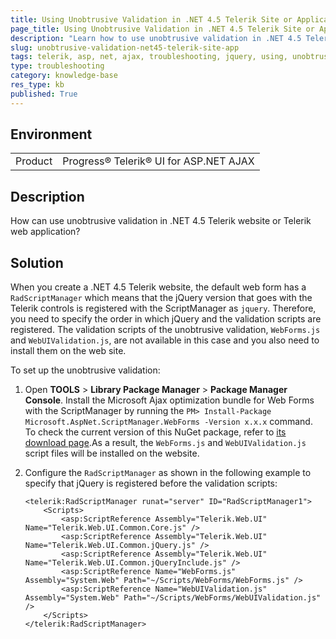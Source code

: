 ```yaml
---
title: Using Unobtrusive Validation in .NET 4.5 Telerik Site or Application
page_title: Using Unobtrusive Validation in .NET 4.5 Telerik Site or Application
description: "Learn how to use unobtrusive validation in .NET 4.5 Telerik website or web application."
slug: unobtrusive-validation-net45-telerik-site-app
tags: telerik, asp, net, ajax, troubleshooting, jquery, using, unobtrusive, validation, in, .net, 4.5, telerik, web, site, application, app
type: troubleshooting
category: knowledge-base
res_type: kb
published: True
---
```


## Environment

<table>
	<tbody>
		<tr>
			<td>Product</td>
			<td>Progress® Telerik® UI for ASP.NET AJAX</td>
		</tr>
	</tbody>
</table>

## Description

How can use unobtrusive validation in .NET 4.5 Telerik website or Telerik web application?

## Solution

When you create a .NET 4.5 Telerik website, the default web form has a `RadScriptManager` which means that the jQuery version that goes with the Telerik controls is registered with the ScriptManager as `jquery`. Therefore, you need to specify the order in which jQuery and the validation scripts are registered. The validation scripts of the unobtrusive validation, `WebForms.js` and `WebUIValidation.js`, are not available in this case and you also need to install them on the web site.

To set up the unobtrusive validation:

1. Open **TOOLS** > **Library Package Manager** > **Package Manager Console**. Install the Microsoft Ajax optimization bundle for Web Forms with the ScriptManager by running the `PM> Install-Package Microsoft.AspNet.ScriptManager.WebForms -Version x.x.x` command. To check the current version of this NuGet package, refer to [its download page](https://www.nuget.org/packages/Microsoft.AspNet.ScriptManager.WebForms).As a result, the `WebForms.js` and `WebUIValidation.js` script files will be installed on the website.

1. Configure the `RadScriptManager` as shown in the following example to specify that jQuery is registered before the validation scripts:

	````ASP.NET
	<telerik:RadScriptManager runat="server" ID="RadScriptManager1">
	    <Scripts>
	        <asp:ScriptReference Assembly="Telerik.Web.UI" Name="Telerik.Web.UI.Common.Core.js" />
	        <asp:ScriptReference Assembly="Telerik.Web.UI" Name="Telerik.Web.UI.Common.jQuery.js" />
	        <asp:ScriptReference Assembly="Telerik.Web.UI" Name="Telerik.Web.UI.Common.jQueryInclude.js" />
	        <asp:ScriptReference Name="WebForms.js" Assembly="System.Web" Path="~/Scripts/WebForms/WebForms.js" />
	        <asp:ScriptReference Name="WebUIValidation.js" Assembly="System.Web" Path="~/Scripts/WebForms/WebUIValidation.js" />
	    </Scripts>
	</telerik:RadScriptManager>
	````

 